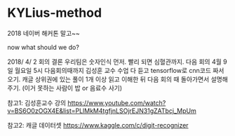 # KYLius-method
2018 네이버 해커톤 말고~~

now what should we do?

2018/ 4/ 2 회의 결론
우리팀은 숫자인식 먼저. 빨리 되면 심혈관까지.
다음 회의 4월 9일 월요일 5시
다음회의때까지 김성훈 교수 수업 다 듣고 tensorflow로 cnn코드 짜서 오기.
캐글 상위권에 있는 풀이 1개 이상 읽고 이해한 뒤 다음 회의 때 돌아가면서 설명해주기. (이거 못하는 사람이 밥 or 음료수 사기)

참고1:
김성훈교수 강의
https://www.youtube.com/watch?v=BS6O0zOGX4E&list=PLlMkM4tgfjnLSOjrEJN31gZATbcj_MpUm

참고2:
캐글 데이터셋
https://www.kaggle.com/c/digit-recognizer
